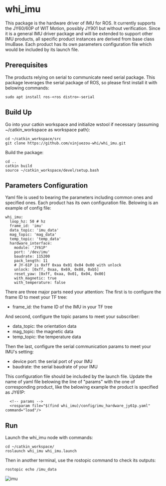 # whi_imu
This package is the hardware driver of IMU for ROS. It currently supports the JY60/60P of WIT Motion, possibly JY901 but without verification. Since it is a general IMU driver package and will be extended to support other IMU products, all specific product instances are derived from base class ImuBase. Each product has its own parameters configuration file which would be included by its launch file.

## Prerequisites
The products relying on serial to communicate need serial package. This package leverages the serial package of ROS, so please first install it with belowing commands:
```
sudo apt install ros-<ros distro>-serial
```

## Build Up
Go into your catkin workspace and initialize wstool if necessary (assuming ~/catkin_workspace as workspace path):
```
cd ~/catkin_workspace/src
git clone https://github.com/xinjuezou-whi/whi_imu.git
```

Build the package:
```
cd ..
catkin build
source ~/catkin_workspace/devel/setup.bash
```

## Parameters Configuration
Yaml file is used to bearing the parameters including common ones and specified ones. Each product has its own configuration file. Belowing is an example of config file:
```
whi_imu:
  loop_hz: 50 # hz
  frame_id: 'imu'
  data_topic: 'imu_data'
  mag_topic: 'mag_data'
  temp_topic: 'temp_data'
  hardware_interface:
    module: 'JY61P'
    port: '/dev/imu'
    baudrate: 115200
    pack_length: 11
    # JY-61P is 0xff 0xaa 0x01 0x04 0x00 with unlock
    unlock: [0xff, 0xaa, 0x69, 0x88, 0xb5]
    reset_yaw: [0xff, 0xaa, 0x01, 0x04, 0x00]
    with_magnetic: true
    with_temperature: false
```

There are three major parts need your attention:
The first is to configure the frame ID to meet your TF tree:
- frame_id: the frame ID of the IMU in your TF tree 

And second, configure the topic params to meet your subscriber:
- data_topic: the orientation data
- mag_topic: the magnetic data
- temp_topic: the temperature data

Then the last, configure the serial communication params to meet your IMU's setting:
- device port: the serial port of your IMU
- baudrate: the serial baudrate of your IMU

This configuration file should be included by the launch file. Update the name of yaml file belowing the line of "params" with the one of corresponding product, like the belowing example the product is specified as JY61P: 
```
  <!-- params -->
  <rosparam file="$(find whi_imu)/config/imu_hardware_jy61p.yaml" command="load"/>
```

## Run
Launch the whi_imu node with commands:
```
cd ~/catkin_workspace/
roslaunch whi_imu whi_imu.launch
```

Then in another terminal, use the rostopic command to check its outputs:
```
rostopic echo /imu_data
```

![imu](https://user-images.githubusercontent.com/72239958/205224541-0f30e5e7-d1aa-4db5-af34-10e4fe3ce7f2.gif)

